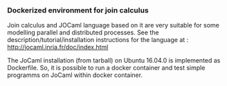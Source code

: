 
### Dockerized environment for join calculus 

Join calculus and JOCaml language based on it are very suitable for some modelling parallel and distributed processes. See the description/tutorial/installation instructions for the language at : http://jocaml.inria.fr/doc/index.html

 The JoCaml installation (from tarball) on Ubuntu 16.04.0 is implemented as Dockerfile. So, it is possible to run a docker container and test simple programms on JoCaml within docker container. 



